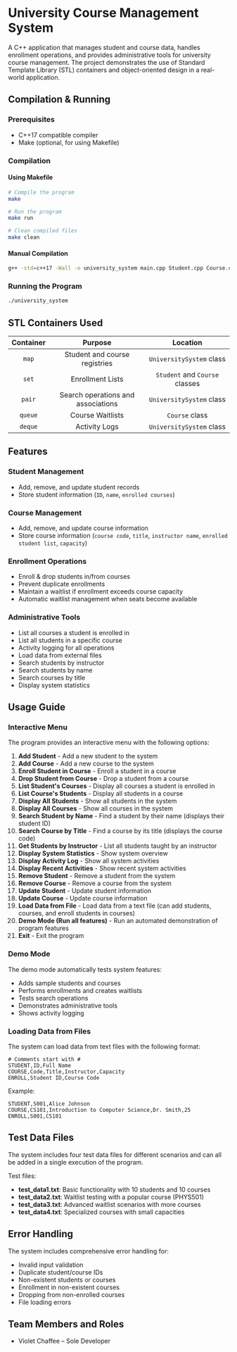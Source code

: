 # University Course Management System
A C++ application that manages student and course data, handles enrollment operations, and provides administrative tools for university course management. The project demonstrates the
use of Standard Template Library (STL) containers and object-oriented design in a real-world application.

## Compilation & Running

### Prerequisites
- C++17 compatible compiler
- Make (optional, for using Makefile)

### Compilation

#### Using Makefile
```bash
# Compile the program
make

# Run the program
make run

# Clean compiled files
make clean
```

#### Manual Compilation
```bash
g++ -std=c++17 -Wall -o university_system main.cpp Student.cpp Course.cpp UniversitySystem.cpp
```

### Running the Program
```bash
./university_system
```

## STL Containers Used

| Container | Purpose | Location |
|:---------:|:-------:|:--------:|
| `map` | Student and course registries | `UniversitySystem` class |
| `set` | Enrollment Lists | `Student` and `Course` classes |
| `pair` | Search operations and associations | `UniversitySystem` class |
| `queue` | Course Waitlists | `Course` class |
| `deque` | Activity Logs | `UniversitySystem` class |

## Features

### Student Management
- Add, remove, and update student records
- Store student information (`ID`, `name`, `enrolled courses`)

### Course Management
- Add, remove, and update course information
- Store course information (`course code`, `title`, `instructor name`, `enrolled student list`, `capacity`)

### Enrollment Operations
- Enroll & drop students in/from courses
- Prevent duplicate enrollments
- Maintain a waitlist if enrollment exceeds course capacity
- Automatic waitlist management when seats become available

### Administrative Tools
- List all courses a student is enrolled in
- List all students in a specific course
- Activity logging for all operations
- Load data from external files
- Search students by instructor
- Search students by name
- Search courses by title
- Display system statistics

## Usage Guide

### Interactive Menu
The program provides an interactive menu with the following options:

  1. **Add Student** - Add a new student to the system
  2. **Add Course** - Add a new course to the system
  3. **Enroll Student in Course** - Enroll a student in a course
  4. **Drop Student from Course** - Drop a student from a course
  5. **List Student's Courses** - Display all courses a student is enrolled in
  6. **List Course's Students** - Display all students in a course
  7. **Display All Students** - Show all students in the system
  8. **Display All Courses** - Show all courses in the system
  9. **Search Student by Name** - Find a student by their name (displays their student ID)
  10. **Search Course by Title** - Find a course by its title (displays the course code)
  11. **Get Students by Instructor** - List all students taught by an instructor
  12. **Display System Statistics** - Show system overview
  13. **Display Activity Log** - Show all system activities
  14. **Display Recent Activities** - Show recent system activities
  15. **Remove Student** - Remove a student from the system
  16. **Remove Course** - Remove a course from the system
  17. **Update Student** - Update student information
  18. **Update Course** - Update course information
  19. **Load Data from File** - Load data from a text file (can add students, courses, and enroll students in courses)
  20. **Demo Mode (Run all features)** - Run an automated demonstration of program features
  21. **Exit** - Exit the program

### Demo Mode
The demo mode automatically tests system features:
- Adds sample students and courses
- Performs enrollments and creates waitlists
- Tests search operations
- Demonstrates administrative tools
- Shows activity logging

### Loading Data from Files
The system can load data from text files with the following format:
```
# Comments start with #
STUDENT,ID,Full Name
COURSE,Code,Title,Instructor,Capacity
ENROLL,Student ID,Course Code
```

Example:
```
STUDENT,S001,Alice Johnson
COURSE,CS101,Introduction to Computer Science,Dr. Smith,25
ENROLL,S001,CS101
```

## Test Data Files
The system includes four test data files for different scenarios and can all be added in a single execution of the program.

Test files:
- **test_data1.txt**: Basic functionality with 10 students and 10 courses
- **test_data2.txt**: Waitlist testing with a popular course (PHYS501)
- **test_data3.txt**: Advanced waitlist scenarios with more courses
- **test_data4.txt**: Specialized courses with small capacities

## Error Handling
The system includes comprehensive error handling for:
- Invalid input validation
- Duplicate student/course IDs
- Non-existent students or courses
- Enrollment in non-existent courses
- Dropping from non-enrolled courses
- File loading errors

## Team Members and Roles
* Violet Chaffee – Sole Developer
